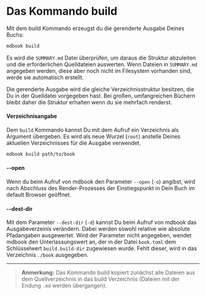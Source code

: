 # Das Kommando build

Mit dem build Kommando erzeugst du die gerenderte Ausgabe Deines Buchs:

```bash
mdbook build
```

Es wird die `SUMMARY.md` Datei überprüfen, um daraus die Struktur
abzuleiten und die erforderlichen Quelldateien auswerten. Wenn Dateien
in `SUMMARY.md` angegeben werden, diese aber noch nicht im Filesystem
vorhanden sind, werde sie automatisch erstellt.

Die gerenderte Ausgabe wird die gleiche Verzeichnisstruktur besitzen,
die Du in der Quelldatei vorgegeben hast. Bei großen, umfangreichen
Büchern bleibt daher die Struktur erhalten wenn du sie mehrfach
renderst.

#### Verzeichnisangabe

Dem `build` Kommando kannst Du mit dem Aufruf ein Verzeichnis als Argument
übergeben. Es wird als neue Wurzel (`root`) anstelle Deines
aktuellen Verzeichnisses für die Ausgabe verwendet.

```bash
mdbook build path/to/book
```

#### --open

Wenn du beim Aufruf von mdbook den Parameter `--open` (`-o`) angibst,
wird nach Abschluss des Render-Prozesses der Einstiegspunkt in
Dein Buch im default Browser geöffnet.

#### --dest-dir

Mit dem Parameter `--dest-dir` (`-d`) kannst Du beim Aufruf von mdbook
das Ausgabeverzeinis verändern.  Dabei werden sowohl relative wie
absolute Pfadangaben ausgewertet. Wird der Parameter nicht angegeben,
wendet mdbook den Unterlassungswert an, der in der Datei `book.toml`
dem Schlüsselwert `build.build-dir` zugewiesen wurde. Fehlt dieser,
wird in das Verzeichnis `./book` ausgegeben.

-------------------

> **Anmerkung:** Das Kommando build kopiert zunächst alle Dateien aus
> dem Quellverzeichnis in das build Verzeichnis (Dateien mit der
> Endung `.md` werden übergangen).
